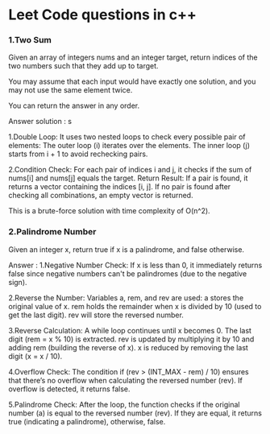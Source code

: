 # Leet Code questions in c++

### 1.Two Sum 

Given an array of integers nums and an integer target, return indices of the two numbers such that they add up to target.

You may assume that each input would have exactly one solution, and you may not use the same element twice.

You can return the answer in any order.

Answer solution : s

1.Double Loop: It uses two nested loops to check every possible pair of elements:
The outer loop (i) iterates over the elements.
The inner loop (j) starts from i + 1 to avoid rechecking pairs.

2.Condition Check: For each pair of indices i and j, it checks if the sum of nums[i] and nums[j] equals the target.
Return Result: If a pair is found, it returns a vector containing the indices [i, j]. If no pair is found after checking all combinations, an empty vector is returned.

This is a brute-force solution with time complexity of O(n^2).

### 2.Palindrome Number 

Given an integer x, return true if x is a 
palindrome, and false otherwise.

Answer :
1.Negative Number Check:
If x is less than 0, it immediately returns false since negative numbers can't be palindromes (due to the negative sign).

2.Reverse the Number:
Variables a, rem, and rev are used:
a stores the original value of x.
rem holds the remainder when x is divided by 10 (used to get the last digit).
rev will store the reversed number.

3.Reverse Calculation:
A while loop continues until x becomes 0.
The last digit (rem = x % 10) is extracted.
rev is updated by multiplying it by 10 and adding rem (building the reverse of x).
x is reduced by removing the last digit (x = x / 10).

4.Overflow Check:
The condition if (rev > (INT_MAX - rem) / 10) ensures that there’s no overflow when calculating the reversed number (rev). If overflow is detected, it returns false.

5.Palindrome Check:
After the loop, the function checks if the original number (a) is equal to the reversed number (rev). If they are equal, it returns true (indicating a palindrome), otherwise, false.